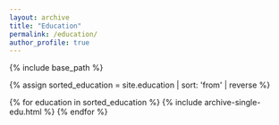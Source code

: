 ```yaml
---
layout: archive
title: "Education"
permalink: /education/
author_profile: true
---
```


{% include base_path %}

{% assign sorted_education = site.education | sort: 'from' | reverse %}

{% for education in sorted_education %}
  {% include archive-single-edu.html %}
{% endfor %}
